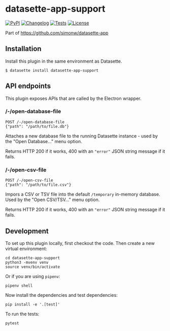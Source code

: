 # datasette-app-support

[![PyPI](https://img.shields.io/pypi/v/datasette-app-support.svg)](https://pypi.org/project/datasette-app-support/)
[![Changelog](https://img.shields.io/github/v/release/simonw/datasette-app-support?include_prereleases&label=changelog)](https://github.com/simonw/datasette-app-support/releases)
[![Tests](https://github.com/simonw/datasette-app-support/workflows/Test/badge.svg)](https://github.com/simonw/datasette-app-support/actions?query=workflow%3ATest)
[![License](https://img.shields.io/badge/license-Apache%202.0-blue.svg)](https://github.com/simonw/datasette-app-support/blob/main/LICENSE)

Part of https://github.com/simonw/datasette-app

## Installation

Install this plugin in the same environment as Datasette.

    $ datasette install datasette-app-support

## API endpoints

This plugin exposes APIs that are called by the Electron wrapper.

### /-/open-database-file

```
POST /-/open-database-file
{"path": "/path/to/file.db"}
```
Attaches a new database file to the running Datasette instance - used by the "Open Database..." menu option.

Returns HTTP 200 if it works, 400 with an `"error"` JSON string message if it fails.

### /-/open-csv-file

```
POST /-/open-csv-file
{"path": "/path/to/file.csv"}
```
Impors a CSV or TSV file into the default `/temporary` in-memory database. Used by the "Open CSV/TSV..." menu option.

Returns HTTP 200 if it works, 400 with an `"error"` JSON string message if it fails.

## Development

To set up this plugin locally, first checkout the code. Then create a new virtual environment:

    cd datasette-app-support
    python3 -mvenv venv
    source venv/bin/activate

Or if you are using `pipenv`:

    pipenv shell

Now install the dependencies and test dependencies:

    pip install -e '.[test]'

To run the tests:

    pytest
